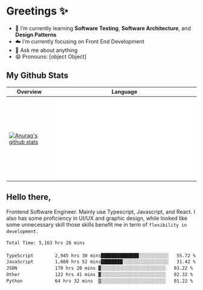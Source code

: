 # Greetings ✨

- 🌱 I’m currently learning **Software Testing**, **Software Architecture**, and **Design Patterns**
- ☁️ I’m currently focusing on Front End Development
- 💬 Ask me about anything
- 😄 Pronouns: [object Object]

## My Github Stats

| Overview | Language |
| --- | --- |
|[![Anurag's github stats](https://github-readme-stats.vercel.app/api?username=abui-am&count_private=true)](https://github.com/anuraghazra/github-readme-stats)|![Language](https://raw.githubusercontent.com/abui-am/stats/c6455f656dfce7acd3951e5ec5b25d72af0b2ee3/generated/languages.svg)|

## Hello there, 
Frontend Software Engineer. 
Mainly use Typescript, Javascript, and React. I also has some proficiency in UI/UX and graphic design, while looked like some unnecessary skill those skills benefit me in term of `flexibility in development.`


<!--START_SECTION:waka-->

```txt
Total Time: 5,163 hrs 26 mins

TypeScript        2,945 hrs 30 mins██████████████░░░░░░░░░░░   55.72 %
JavaScript        1,660 hrs 52 mins████████░░░░░░░░░░░░░░░░░   31.42 %
JSON              170 hrs 20 mins ▓░░░░░░░░░░░░░░░░░░░░░░░░   03.22 %
Other             122 hrs 41 mins ▓░░░░░░░░░░░░░░░░░░░░░░░░   02.32 %
Python            64 hrs 32 mins  ▒░░░░░░░░░░░░░░░░░░░░░░░░   01.22 %
```

<!--END_SECTION:waka-->
